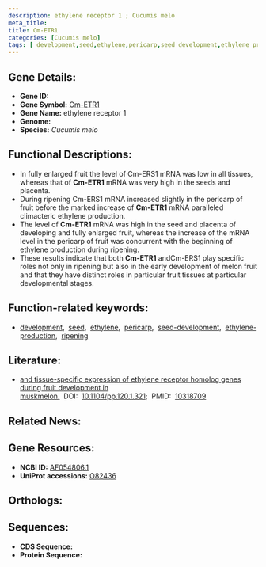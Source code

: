 ```yaml
---
description: ethylene receptor 1 ; Cucumis melo
meta_title:
title: Cm-ETR1
categories: [Cucumis melo]
tags: [ development,seed,ethylene,pericarp,seed development,ethylene production,ripening ]
---
```


## Gene Details:
- **Gene ID:** []()
- **Gene Symbol:** <u>Cm-ETR1</u>
- **Gene Name:** ethylene receptor 1
- **Genome:** 
- **Species:** *Cucumis melo*

## Functional Descriptions:
   - In fully enlarged fruit the level of Cm-ERS1 mRNA was low in all tissues, whereas that of **Cm-ETR1** mRNA was very high in the seeds and placenta.
   - During ripening Cm-ERS1 mRNA increased slightly in the pericarp of fruit before the marked increase of **Cm-ETR1** mRNA paralleled climacteric ethylene production.
   - The level of **Cm-ETR1** mRNA was high in the seed and placenta of developing and fully enlarged fruit, whereas the increase of the mRNA level in the pericarp of fruit was concurrent with the beginning of ethylene production during ripening.
   - These results indicate that both **Cm-ETR1** andCm-ERS1 play specific roles not only in ripening but also in the early development of melon fruit and that they have distinct roles in particular fruit tissues at particular developmental stages.

## Function-related keywords:
   - [development](/tags/development/),&nbsp;&nbsp;[seed](/tags/seed/),&nbsp;&nbsp;[ethylene](/tags/ethylene/),&nbsp;&nbsp;[pericarp](/tags/pericarp/),&nbsp;&nbsp;[seed-development](/tags/seed-development/),&nbsp;&nbsp;[ethylene-production](/tags/ethylene-production/),&nbsp;&nbsp;[ripening](/tags/ripening/)

## Literature:
   - [and tissue-specific expression of ethylene receptor homolog genes during fruit development in muskmelon.](https://www.doi.org/10.1104/pp.120.1.321)&nbsp;&nbsp;DOI:&nbsp;&nbsp;[10.1104/pp.120.1.321](https://www.doi.org/10.1104/pp.120.1.321);&nbsp;&nbsp;PMID:&nbsp;&nbsp;[10318709](https://pubmed.ncbi.nlm.nih.gov/10318709/)

## Related News:

## Gene Resources:
- **NCBI ID:**  [AF054806.1](https://www.ncbi.nlm.nih.gov/search/all/?term=AF054806.1)
- **UniProt accessions:**  [O82436](https://www.uniprot.org/uniprotkb/O82436/entry)

## Orthologs:

## Sequences:
- **CDS Sequence:**
- **Protein Sequence:**
